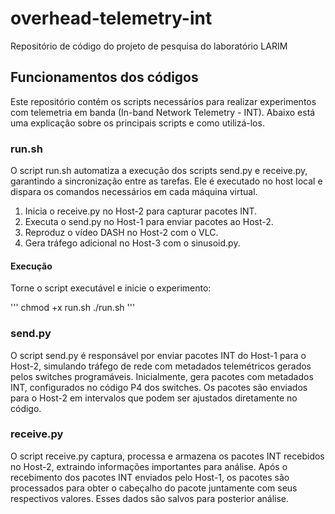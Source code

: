 # overhead-telemetry-int
Repositório de código do projeto de pesquisa do laboratório LARIM

## Funcionamentos dos códigos
Este repositório contém os scripts necessários para realizar experimentos com telemetria em banda (In-band Network Telemetry - INT). Abaixo está uma explicação sobre os principais scripts e como utilizá-los.

### run.sh
O script run.sh automatiza a execução dos scripts send.py e receive.py, garantindo a sincronização entre as tarefas. Ele é executado no host local e dispara os comandos necessários em cada máquina virtual.

1. Inicia o receive.py no Host-2 para capturar pacotes INT.
2. Executa o send.py no Host-1 para enviar pacotes ao Host-2.
3. Reproduz o vídeo DASH no Host-2 com o VLC.
4. Gera tráfego adicional no Host-3 com o sinusoid.py.

#### Execução
Torne o script executável e inicie o experimento:

'''
chmod +x run.sh
./run.sh
'''

### send.py
O script send.py é responsável por enviar pacotes INT do Host-1 para o Host-2, simulando tráfego de rede com metadados telemétricos gerados pelos switches programáveis.
Inicialmente, gera pacotes com metadados INT, configurados no código P4 dos switches. Os pacotes são enviados para o Host-2 em intervalos que podem ser ajustados diretamente no código.

### receive.py
O script receive.py captura, processa e armazena os pacotes INT recebidos no Host-2, extraindo informações importantes para análise.
Após o recebimento dos pacotes INT enviados pelo Host-1, os pacotes são processados para obter o cabeçalho do pacote juntamente com seus respectivos valores. Esses dados são salvos para posterior análise.

